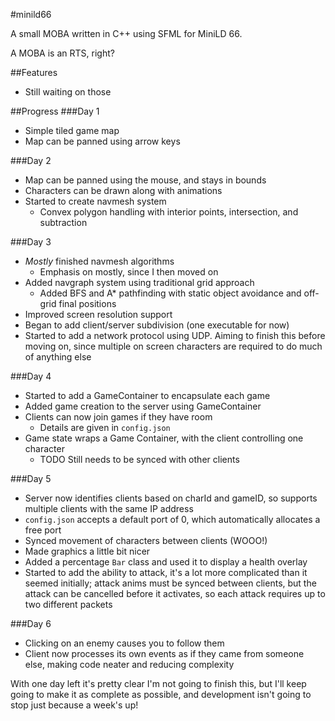 #minild66

A small MOBA written in C++ using SFML for MiniLD 66.

A MOBA is an RTS, right?

##Features

  - Still waiting on those

##Progress
###Day 1
  - Simple tiled game map
  - Map can be panned using arrow keys

###Day 2
  - Map can be panned using the mouse, and stays in bounds
  - Characters can be drawn along with animations
  - Started to create navmesh system
    - Convex polygon handling with interior points, intersection, and
      subtraction

###Day 3
  - *Mostly* finished navmesh algorithms
    - Emphasis on mostly, since I then moved on
  - Added navgraph system using traditional grid approach
    - Added BFS and A* pathfinding with static object avoidance and off-grid
      final positions
  - Improved screen resolution support
  - Began to add client/server subdivision (one executable for now)
  - Started to add a network protocol using UDP. Aiming to finish this before
    moving on, since multiple on screen characters are required to do much of
    anything else

###Day 4
  - Started to add a GameContainer to encapsulate each game
  - Added game creation to the server using GameContainer
  - Clients can now join games if they have room
    - Details are given in `config.json`
  - Game state wraps a Game Container, with the client controlling one character
    - TODO Still needs to be synced with other clients

###Day 5
  - Server now identifies clients based on charId and gameID, so supports
    multiple clients with the same IP address
  - `config.json` accepts a default port of 0, which automatically allocates
    a free port
  - Synced movement of characters between clients (WOOO!)
  - Made graphics a little bit nicer
  - Added a percentage `Bar` class and used it to display a health overlay
  - Started to add the ability to attack, it's a lot more complicated than
    it seemed initially; attack anims must be synced between clients, but the
    attack can be cancelled before it activates, so each attack requires up
    to two different packets

###Day 6
  - Clicking on an enemy causes you to follow them
  - Client now processes its own events as if they came from someone else, making
    code neater and reducing complexity

With one day left it's pretty clear I'm not going to finish this, but I'll keep
going to make it as complete as possible, and development isn't going to stop
just because a week's up!
